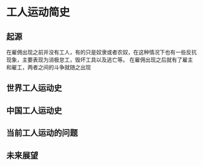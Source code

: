 # 工人运动简史

## 起源


在雇佣出现之前并没有工人，有的只是奴隶或者农奴，在这种情况下也有一些反抗现象，主要表现为消极怠工，毁坏工具以及逃亡等。
在雇佣出现之后就有了雇主和雇工，两者之间的斗争就随之出现

## 世界工人运动史


## 中国工人运动史


## 当前工人运动的问题


## 未来展望